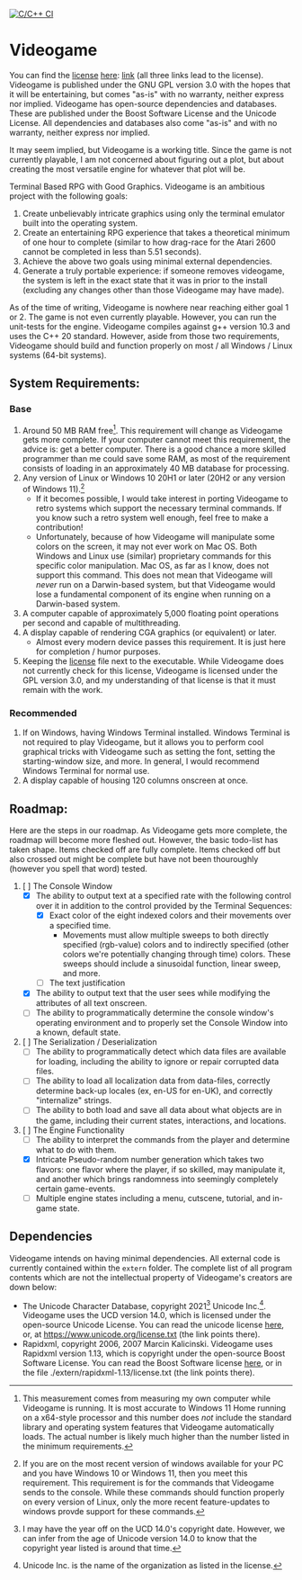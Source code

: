 [![C/C++ CI](https://github.com/jrbuchanan02/videogame/actions/workflows/c-cpp.yml/badge.svg)](https://github.com/jrbuchanan02/videogame/actions/workflows/c-cpp.yml)
# Videogame
You can find the [license](./LICENSE) [here](./LICENSE): [link](./LICENSE)
(all three links lead to the license). Videogame is published under the GNU GPL
version 3.0 with the hopes that it will be entertaining, but comes "as-is" with
no warranty, neither express nor implied. Videogame has open-source
dependencies and databases. These are published under the Boost Software License
and the Unicode License. All dependencies and databases also come "as-is" and 
with no warranty, neither express nor implied.

It may seem implied, but Videogame is a working title. Since the game is not 
currently playable, I am not concerned about figuring out a plot, but about
creating the most versatile engine for whatever that plot will be.

 Terminal Based RPG with Good Graphics. Videogame is an ambitious project with 
 the following goals:

 1. Create unbelievably intricate graphics using only the terminal emulator 
 built into the operating system.
 2. Create an entertaining RPG experience that takes a theoretical minimum of 
 one hour to complete (similar to how drag-race for the Atari 2600 cannot be
 completed in less than 5.51 seconds).
 3. Achieve the above two goals using minimal external dependencies.
 4. Generate a truly portable experience: if someone removes videogame, the 
 system is left in the exact state that it was in prior to the install
 (excluding any changes other than those Videogame may have made).

 As of the time of writing, Videogame is nowhere near reaching either goal 1 or 2.
 The game is not even currently playable. However, you can run the unit-tests for 
 the engine. Videogame compiles against g++ version 10.3 and uses the C++ 20 
 standard. However, aside from those two requirements, Videogame should build
 and function properly on most / all Windows / Linux systems (64-bit systems).


## System Requirements:
### Base
1. Around 50 MB RAM free[^1]. This requirement will change as Videogame gets more
complete. If your computer cannot meet this requirement, the advice is: get a 
better computer. There is a good chance a more skilled programmer than me could 
save some RAM, as most of the requirement consists of loading in an
approximately 40 MB database for processing.
2. Any version of Linux or Windows 10 20H1 or later (20H2 or any version of 
Windows 11).[^2]
   - If it becomes possible, I would take interest in porting Videogame to retro
   systems which support the necessary terminal commands. If you know such a 
   retro system well enough, feel free to make a contribution!
   - Unfortunately, because of how Videogame will manipulate some colors on the 
   screen, it may not ever work on Mac OS. Both Windows and Linux use (similar)
   proprietary commands for this specific color manipulation. Mac OS, as far as
   I know, does not support this command. This does not mean that Videogame will
   *never* run on a Darwin-based system, but that Videogame would lose a fundamental
   component of its engine when running on a Darwin-based system.
3. A computer capable of approximately 5,000 floating point operations per second
 and capable of multithreading.
4. A display capable of rendering CGA graphics (or equivalent) or later.
   - Almost every modern device passes this requirement. It is just here for 
   completion / humor purposes.
5. Keeping the [license](./LICENSE) file next to the executable. While Videogame
does not currently check for this license, Videogame is licensed under the GPL
version 3.0, and my understanding of that license is that it must remain with the
work.
### Recommended
1. If on Windows, having Windows Terminal installed. Windows Terminal is not 
required to play Videogame, but it allows you to perform cool graphical tricks
with Videogame such as setting the font, setting the starting-window size, and
more. In general, I would recommend Windows Terminal for normal use.
2. A display capable of housing 120 columns onscreen at once.

[^1]: This measurement comes from measuring my own computer while Videogame is 
running. It is most accurate to Windows 11 Home running on a x64-style processor
and this number does *not* include the standard library and operating system 
features that Videogame automatically loads. The actual number is likely much
higher than the number listed in the minimum requirements.

[^2]: If you are on the most recent version of windows available for your PC and
you have Windows 10 or Windows 11, then you meet this requirement. This requirement
is for the commands that Videogame sends to the console. While these commands 
should function properly on every version of Linux, only the more recent
feature-updates to windows provde support for these commands.

## Roadmap:
Here are the steps in our roadmap. As Videogame gets more complete, the roadmap
will become more fleshed out. However, the basic todo-list has taken shape. Items 
checked off are fully complete. Items checked off but also crossed out might be 
complete but have not been thouroughly (however you spell that word) tested.

1. [ ] The Console Window
   - [x] The ability to output text at a specified rate with the following 
   control over it in addition to the control provided by the Terminal Sequences:
      + [x] Exact color of the eight indexed colors and their movements over 
      a specified time.
         * Movements must allow multiple sweeps to both directly specified (rgb-value)
         colors and to indirectly specified (other colors we're potentially changing
         through time) colors. These sweeps should include a sinusoidal function, 
         linear sweep, and more.
      + [ ] The text justification
   - [x] The ability to output text that the user sees while modifying the 
   attributes of all text onscreen.
   - [ ] The ability to programmatically determine the console window's operating
   environment and to properly set the Console Window into a known, default state.
2. [ ] The Serialization / Deserialization
   - [ ] The ability to programmatically detect which data files are available for
   loading, including the ability to ignore or repair corrupted data files.
   - [ ] The ability to load all localization data from data-files, correctly 
   determine back-up locales (ex, en-US for en-UK), and correctly "internalize"
   strings.
   - [ ] The ability to both load and save all data about what objects are in 
   the game, including their current states, interactions, and locations.
3. [ ] The Engine Functionality
   - [ ] The ability to interpret the commands from the player and determine 
   what to do with them.
   - [x] Intricate Pseudo-random number generation which takes two flavors: one 
   flavor where the player, if so skilled, may manipulate it, and another which
   brings randomness into seemingly completely certain game-events.
   - [ ] Multiple engine states including a menu, cutscene, tutorial, and in-game
   state.
## Dependencies
Videogame intends on having minimal dependencies. All external code is currently
contained within the `extern` folder. The complete list of all program contents
which are not the intellectual property of Videogame's creators are down below:

- The Unicode Character Database, copyright 2021[^3] Unicode Inc.[^4].
 Videogame uses the UCD version 14.0, which is licensed under the open-source
Unicode License. You can read the unicode license [here](https://www.unicode.org/license.txt),
or, at https://www.unicode.org/license.txt (the link points there).
- Rapidxml, copyright 2006, 2007 Marcin Kalicinski. Videogame uses Rapidxml 
version 1.13, which is copyright under the open-source Boost Software License. 
You can read the Boost Software license [here](./extern/rapidxml-1.13/license.txt),
or in the file ./extern/rapidxml-1.13/license.txt (the link points there).

[^3]: I may have the year off on the UCD 14.0's copyright date. However, we can
infer from the age of Unicode version 14.0 to know that the copyright year listed
is around that time.

[^4]: Unicode Inc. is the name of the organization as listed in the license.
